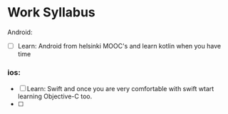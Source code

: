 # Work Syllabus

Android:

- [ ] Learn: Android from helsinki MOOC's and learn kotlin when you have time


### ios: 

- [ ] Learn: Swift and once you are very comfortable with swift wtart learning Objective-C too.
- [ ] 

